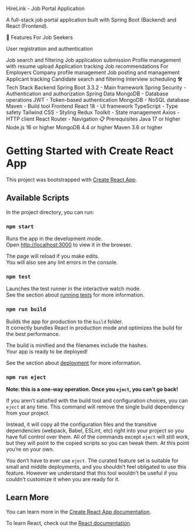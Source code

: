 HireLink - Job Portal Application

A full-stack job portal application built with Spring Boot (Backend) and React (Frontend).

🚀 Features
For Job Seekers

User registration and authentication

Job search and filtering
Job application submission
Profile management with resume upload
Application tracking
Job recommendations
For Employers
Company profile management
Job posting and management
Applicant tracking
Candidate search and filtering
Interview scheduling
🛠️ Tech Stack
Backend
Spring Boot 3.3.2 - Main framework
Spring Security - Authentication and authorization
Spring Data MongoDB - Database operations
JWT - Token-based authentication
MongoDB - NoSQL database
Maven - Build tool
Frontend
React 18 - UI framework
TypeScript - Type safety
Tailwind CSS - Styling
Redux Toolkit - State management
Axios - HTTP client
React Router - Navigation
📋 Prerequisites
Java 17 or higher
Node.js 16 or higher
MongoDB 4.4 or higher
Maven 3.6 or higher























# Getting Started with Create React App

This project was bootstrapped with [Create React App](https://github.com/facebook/create-react-app).

## Available Scripts

In the project directory, you can run:

### `npm start`

Runs the app in the development mode.\
Open [http://localhost:3000](http://localhost:3000) to view it in the browser.

The page will reload if you make edits.\
You will also see any lint errors in the console.

### `npm test`

Launches the test runner in the interactive watch mode.\
See the section about [running tests](https://facebook.github.io/create-react-app/docs/running-tests) for more information.

### `npm run build`

Builds the app for production to the `build` folder.\
It correctly bundles React in production mode and optimizes the build for the best performance.

The build is minified and the filenames include the hashes.\
Your app is ready to be deployed!

See the section about [deployment](https://facebook.github.io/create-react-app/docs/deployment) for more information.

### `npm run eject`

**Note: this is a one-way operation. Once you `eject`, you can’t go back!**

If you aren’t satisfied with the build tool and configuration choices, you can `eject` at any time. This command will remove the single build dependency from your project.

Instead, it will copy all the configuration files and the transitive dependencies (webpack, Babel, ESLint, etc) right into your project so you have full control over them. All of the commands except `eject` will still work, but they will point to the copied scripts so you can tweak them. At this point you’re on your own.

You don’t have to ever use `eject`. The curated feature set is suitable for small and middle deployments, and you shouldn’t feel obligated to use this feature. However we understand that this tool wouldn’t be useful if you couldn’t customize it when you are ready for it.

## Learn More

You can learn more in the [Create React App documentation](https://facebook.github.io/create-react-app/docs/getting-started).

To learn React, check out the [React documentation](https://reactjs.org/).

